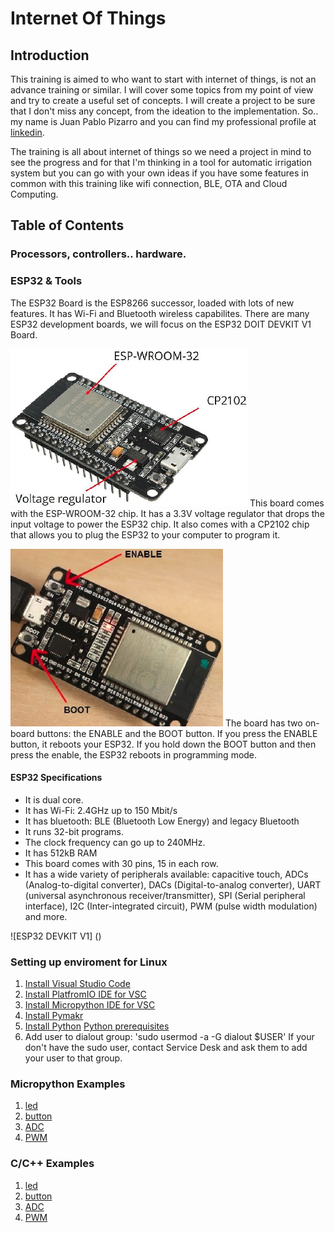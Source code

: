 # Internet Of Things

## Introduction
This training is aimed to who want to start with internet of things, is not an advance training or similar. I will cover some topics from my point of view and try to create a useful set of concepts. I will create a project to be sure that I don't miss any concept, from the ideation to the implementation. So.. my name is Juan Pablo Pizarro and you can find my professional profile at [linkedin](https://www.linkedin.com/in/juanpablopizarro/).

The training is all about internet of things so we need a project in mind to see the progress and for that I'm thinking in a tool for automatic irrigation system but you can go with your own ideas if you have some features in common with this training like wifi connection, BLE, OTA and Cloud Computing.

## Table of Contents
### Processors, controllers.. hardware.
    
### ESP32 & Tools
The ESP32 Board is the ESP8266 successor, loaded with lots of new features. It has Wi-Fi and Bluetooth wireless capabilites. There are many ESP32 development boards, we will focus on the ESP32 DOIT DEVKIT V1 Board.

![ESP32 Board](https://github.com/juanpablopizarro/iot-bootcamp/blob/develop/images/esp32_board.png)
This board comes with the ESP-WROOM-32 chip. It has a 3.3V voltage regulator that drops the input voltage to power the ESP32 chip. It also comes with a CP2102 chip that allows you to plug the ESP32 to your computer to program it.

![ESP32 Board Buttons](https://github.com/juanpablopizarro/iot-bootcamp/blob/develop/images/esp32_board_buttons.png)
The board has two on-board buttons: the ENABLE and the BOOT button.
If you press the ENABLE button, it reboots your ESP32. If you hold down the BOOT button and then press the enable, the ESP32 reboots in programming mode.

#### ESP32 Specifications
- It is dual core.
- It has Wi-Fi: 2.4GHz up to 150 Mbit/s
- It has bluetooth: BLE (Bluetooth Low Energy) and legacy Bluetooth
- It runs 32-bit programs.
- The clock frequency can go up to 240MHz.
- It has 512kB RAM
- This board comes with 30 pins, 15 in each row.
- It has a wide variety of peripherals available: capacitive touch, ADCs (Analog-to-digital converter), DACs (Digital-to-analog converter), UART (universal asynchronous receiver/transmitter), SPI (Serial peripheral interface), I2C (Inter-integrated circuit), PWM (pulse width modulation) and more.

![ESP32 DEVKIT V1] ()
### Setting up enviroment for Linux

1. [Install Visual Studio Code](https://code.visualstudio.com/download "VSC Download")
2. [Install PlatfromIO IDE for VSC](https://platformio.org/install/ide?install=vscode "PlatformIO IDE")
3. [Install Micropython IDE for VSC](https://marketplace.visualstudio.com/items?itemName=dphans.micropython-ide-vscode "Micropython IDE")
4. [Install Pymakr](https://marketplace.visualstudio.com/items?itemName=pycom.Pymakr "Pymakr")
5. [Install Python](https://marketplace.visualstudio.com/items?itemName=ms-python.python "Python Install")
[Python prerequisites](https://code.visualstudio.com/docs/python/python-tutorial#_prerequisites "Python prerequisites")
6. Add user to dialout group: 'sudo usermod -a -G dialout $USER'
If your don't have the sudo user, contact Service Desk and ask them to add your user to that group.
    
### Micropython Examples
1. [led]()
2. [button]()
3. [ADC]()
4. [PWM]()

### C/C++ Examples
1. [led]()
2. [button]()
3. [ADC]()
4. [PWM]()
